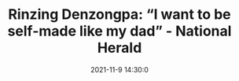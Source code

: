 ---
"title": "Rinzing Denzongpa: “I want to be self-made like my dad” - National Herald"
"date": "2021-11-9 14:30:0"
"feed_name": "GOOGLENEWSINDUSTRIAL"
"feed_website": "https://news.google.com/search?q=industrial%2Bincident&hl=en-US&gl=US&ceid=US:en"
"feed_rss": "https://news.google.com/rss/search?q=industrial%2Bincident&hl=en-US&gl=US&ceid=US:en"
"link": "https://www.nationalheraldindia.com/entertainment/rinzing-denzongpa-i-want-to-be-self-made-like-my-dad"
"source": "{'href': 'https://www.nationalheraldindia.com', 'title': 'National Herald'}"
"file": "_posts/2021-1-1-0523f237bd4516ad9da8d6832f185400b2aaf331.md"
"accident": "1"
"drilling": "0"
"dead": "0"
"injured": "0"
"arrested": "0"
"place": "unknown place"
"where": "unknown site"
"causes": "unknown"
"place_uri": "unknown place"
---